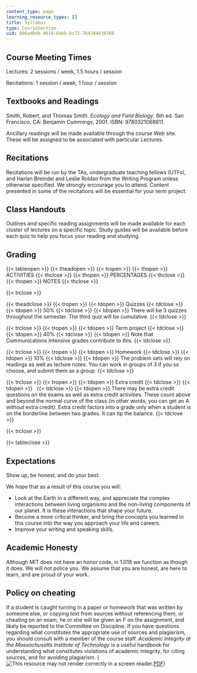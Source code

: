 ```yaml
---
content_type: page
learning_resource_types: []
title: Syllabus
type: CourseSection
uid: 806ad0db-4610-8abb-bc72-7b4204430769
---
```


Course Meeting Times
--------------------

Lectures: 2 sessions / week, 1.5 hours / session

Recitations: 1 session / week, 1 hour / session

Textbooks and Readings
----------------------

Smith, Robert, and Thomas Smith. _Ecology and Field Biology_. 6th ed. San Francisco, CA: Benjamin Cummings, 2001. ISBN: 9780321068811.

Ancillary readings will be made available through the course Web site. These will be assigned to be associated with particular Lectures.

Recitations
-----------

Recitations will be run by the TAs, undergraduate teaching fellows (UTFs), and Harlan Breindel and Leslie Roldan from the Writing Program unless otherwise specified. We strongly encourage you to attend. Content presented in some of the recitations will be essential for your term project.

Class Handouts
--------------

Outlines and specific reading assignments will be made available for each cluster of lectures on a specific topic. Study guides will be available before each quiz to help you focus your reading and studying.

Grading
-------

{{< tableopen >}}
{{< theadopen >}}
{{< tropen >}}
{{< thopen >}}
ACTIVITIES
{{< thclose >}}
{{< thopen >}}
PERCENTAGES
{{< thclose >}}
{{< thopen >}}
NOTES
{{< thclose >}}

{{< trclose >}}

{{< theadclose >}}
{{< tropen >}}
{{< tdopen >}}
Quizzes
{{< tdclose >}}
{{< tdopen >}}
50%
{{< tdclose >}}
{{< tdopen >}}
There will be 3 quizzes throughout the semester. The third quiz will be cumulative.
{{< tdclose >}}

{{< trclose >}}
{{< tropen >}}
{{< tdopen >}}
Term project
{{< tdclose >}}
{{< tdopen >}}
40%
{{< tdclose >}}
{{< tdopen >}}
Note that Communications Intensive grades contribute to this.
{{< tdclose >}}

{{< trclose >}}
{{< tropen >}}
{{< tdopen >}}
Homework
{{< tdclose >}}
{{< tdopen >}}
10%
{{< tdclose >}}
{{< tdopen >}}
The problem sets will rely on readings as well as lecture notes. You can work in groups of 3 if you so choose, and submit them as a group.
{{< tdclose >}}

{{< trclose >}}
{{< tropen >}}
{{< tdopen >}}
Extra credit
{{< tdclose >}}
{{< tdopen >}}
 
{{< tdclose >}}
{{< tdopen >}}
There may be extra credit questions on the exams as well as extra credit activities. These count above and beyond the normal curve of the class (in other words, you can get an A without extra credit). Extra credit factors into a grade only when a student is on the borderline between two grades. It can tip the balance.
{{< tdclose >}}

{{< trclose >}}

{{< tableclose >}}

Expectations
------------

Show up, be honest, and do your best.

We hope that as a result of this course you will:

*   Look at the Earth in a different way, and appreciate the complex interactions between living organisms and the non-living components of our planet. It is these interactions that shape your future.
*   Become a more critical thinker, and bring the concepts you learned in this course into the way you approach your life and careers.
*   Improve your writing and speaking skills.

Academic Honesty
----------------

Although MIT does not have an honor code, in 1.018 we function as though it does. We will not police you. We assume that you are honest, are here to learn, and are proud of your work.

Policy on cheating
------------------

If a student is caught turning in a paper or homework that was written by someone else, or copying text from sources without referencing them, or cheating on an exam, he or she will be given an F on the assignment, and likely be reported to the Committee on Discipline. If you have questions regarding what constitutes the appropriate use of sources and plagiarism, you should consult with a member of the course staff. _Academic Integrity at the Massachusetts Institute of Technology_ is a useful handbook for understanding what constitutes violations of academic integrity, for citing sources, and for avoiding plagiarism. (![This resource may not render correctly in a screen reader.](/images/inacessible.gif)[PDF](http://web.mit.edu/academicintegrity/handbook/handbook.pdf))